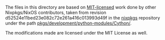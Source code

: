 The files in this directory are based on [MIT-licensed](https://github.com/NixOS/nixpkgs/blob/d52524e11bed23e082c72e261a416c013993d49f/COPYING) work done by other Nixpkgs/NixOS contributors, taken from revision d52524e11bed23e082c72e261a416c013993d49f in the [nixpkgs](https://github.com/NixOS/nixpkgs/) repository under the path [pkgs/development/python-modules/Cython/](https://github.com/NixOS/nixpkgs/blob/d52524e11bed23e082c72e261a416c013993d49f/pkgs/development/python-modules/Cython/).

The modifications made are licensed under the MIT License as well.
